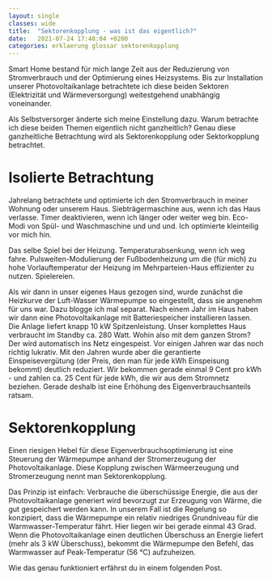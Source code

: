 ```yaml
---
layout: single
classes: wide
title:  "Sektorenkopplung - was ist das eigentlich?"
date:   2021-07-24 17:48:04 +0200
categories: erklaerung glossar sektorenkopplung 
---
```

Smart Home bestand für mich lange Zeit aus der Reduzierung von Stromverbrauch und der Optimierung eines Heizsystems. Bis zur Installation unserer Photovoltaikanlage betrachtete ich diese beiden Sektoren (Elektrizität und Wärmeversorgung) weitestgehend unabhängig voneinander.

Als Selbstversorger änderte sich meine Einstellung dazu. Warum betrachte ich diese beiden Themen eigentlich nicht ganzheitlich? Genau diese ganzheitliche Betrachtung wird als Sektorenkopplung oder Sektorkopplung betrachtet.

Isolierte Betrachtung
===
Jahrelang betrachtete und optimierte ich den Stromverbrauch in meiner Wohnung oder unserem Haus. Siebträgermaschine aus, wenn ich das Haus verlasse. Timer deaktivieren, wenn ich länger oder weiter weg bin. Eco-Modi von Spül- und Waschmaschine und und und. Ich optimierte kleinteilig vor mich hin.

Das selbe Spiel bei der Heizung. Temperaturabsenkung, wenn ich weg fahre. Pulsweiten-Modulierung der Fußbodenheizung um die (für mich) zu hohe Vorlauftemperatur der Heizung im Mehrparteien-Haus effizienter zu nutzen. Spielereien.

Als wir dann in unser eigenes Haus gezogen sind, wurde zunächst die Heizkurve der Luft-Wasser Wärmepumpe so eingestellt, dass sie angenehm für uns war. Dazu blogge ich mal separat. Nach einem Jahr im Haus haben wir dann eine Photovoltaikanlage mit Batteriespeicher installieren lassen. Die Anlage liefert knapp 10 kW Spitzenleistung. Unser komplettes Haus verbraucht im Standby ca. 280 Watt. Wohin also mit dem ganzen Strom? Der wird automatisch ins Netz eingespeist. Vor einigen Jahren war das noch richtig lukrativ. Mit den Jahren wurde aber die gerantierte Einspeisevergütung (der Preis, den man für jede kWh Einspeisung bekommt) deutlich reduziert. Wir bekommen gerade einmal 9 Cent pro kWh - und zahlen ca. 25 Cent für jede kWh, die wir aus dem Stromnetz beziehen. Gerade deshalb ist eine Erhöhung des Eigenverbrauchsanteils ratsam.

Sektorenkopplung
===
Einen riesigen Hebel für diese Eigenverbrauchsoptimierung ist eine Steuerung der Wärmepumpe anhand der Stromerzeugung der Photovoltaikanlage. Diese Kopplung zwischen Wärmeerzeugung und Stromerzeugung nennt man Sektorenkopplung.

Das Prinzip ist einfach: Verbrauche die überschüssige Energie, die aus der Photovoltaikanlage generiert wird bevorzugt zur Erzeugung von Wärme, die gut gespeichert werden kann. In unserem Fall ist die Regelung so konzipiert, dass die Wärmepumpe ein relativ niedriges Grundniveau für die Warmwasser-Temperatur fährt. Hier liegen wir bei gerade einmal 43 Grad. Wenn die Photovoltaikanlage einen deutlichen Überschuss an Energie liefert (mehr als 3 kW Überschuss), bekommt die Wärmepumpe den Befehl, das Warmwasser auf Peak-Temperatur (56 °C) aufzuheizen.

Wie das genau funktioniert erfährst du in einem folgenden Post.